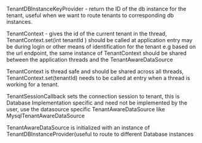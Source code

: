 TenantDBInstanceKeyProvider - return the ID of the db instance for the tenant, useful when we want to route tenants to corresponding db instances.
 

TenantContext - gives the id of the current tenant in the thread, TenantContext.set(int tenantId ) should be  called at application entry may be during login or other means of identification for the tenant e.g based on the url endpoint, the same instance of TenantContext should be shared between the application threads and the TenantAwareDataSource

TenantContext is thread safe and should be shared across all threads, TenantContext.set(tenantId) needs to be called at entry when a thread is working for a tenant.

TenantSessionCallback sets the connection session to tenant, this is Database Implementation specific and need not be implemented by the user, use the datasource specific TenantAwareDataSource like MysqlTenantAwareDataSource 
    
TenantAwareDataSource is initialized with an instance of TenantDBInstanceProvider(useful to route to different Database instances 